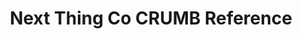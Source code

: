 ---
title: Next Thing Co CRUMB Reference

language_tabs:

toc_footers:
  - <a href='http://github.com/getchip/CHIP-Docs'>Have something to add or change?<br>Visit our GitHub!</a>

includes:
  - overview
  - pins

search: true
---